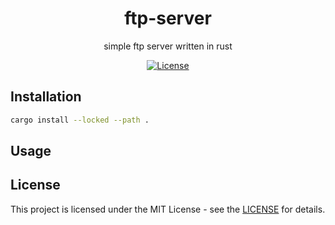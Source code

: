 <div align="center">

# ftp-server

simple ftp server written in rust

[![License](https://img.shields.io/badge/license-MIT-blue.svg)](https://github.com/hadronomy/bootleg/blob/main/LICENSE)


</div>

## Installation

```bash
cargo install --locked --path .
```

## Usage


## License

This project is licensed under the MIT License - see the [LICENSE](LICENSE) for details.

